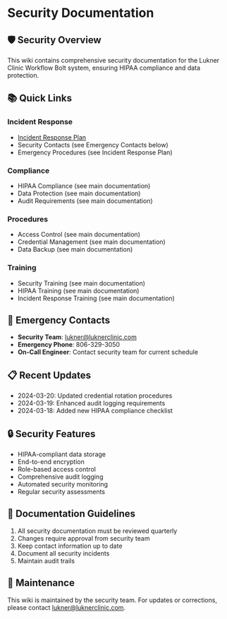# Security Documentation

## 🛡️ Security Overview

This wiki contains comprehensive security documentation for the Lukner Clinic Workflow Bolt system, ensuring HIPAA compliance and data protection.

## 📚 Quick Links

### Incident Response

- [Incident Response Plan](Incident-Response)
- Security Contacts (see Emergency Contacts below)
- Emergency Procedures (see Incident Response Plan)

### Compliance

- HIPAA Compliance (see main documentation)
- Data Protection (see main documentation)
- Audit Requirements (see main documentation)

### Procedures

- Access Control (see main documentation)
- Credential Management (see main documentation)
- Data Backup (see main documentation)

### Training

- Security Training (see main documentation)
- HIPAA Training (see main documentation)
- Incident Response Training (see main documentation)

## 🚨 Emergency Contacts

- **Security Team**: <lukner@luknerclinic.com>
- **Emergency Phone**: 806-329-3050
- **On-Call Engineer**: Contact security team for current schedule

## 📋 Recent Updates

- 2024-03-20: Updated credential rotation procedures
- 2024-03-19: Enhanced audit logging requirements
- 2024-03-18: Added new HIPAA compliance checklist

## 🔒 Security Features

- HIPAA-compliant data storage
- End-to-end encryption
- Role-based access control
- Comprehensive audit logging
- Automated security monitoring
- Regular security assessments

## 📝 Documentation Guidelines

1. All security documentation must be reviewed quarterly
2. Changes require approval from security team
3. Keep contact information up to date
4. Document all security incidents
5. Maintain audit trails

## 🔄 Maintenance

This wiki is maintained by the security team. For updates or corrections, please contact <lukner@luknerclinic.com>.
